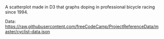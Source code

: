 A scatterplot made in D3 that graphs doping in professional bicycle racing since 1994.

Data: https://raw.githubusercontent.com/freeCodeCamp/ProjectReferenceData/master/cyclist-data.json